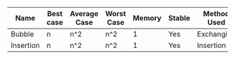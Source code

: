 
| Name | Best case | Average Case | Worst Case | Memory | Stable | Method Used |  
|------|-----------|--------------|------------|--------|--------|-------------|  
| Bubble | n | n^2  | n^2 | 1 | Yes | Exchanging| 
| Insertion | n | n^2 | n^2 | 1 | Yes | Insertion | 